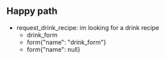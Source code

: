 ## Happy path
* request_drink_recipe: im looking for a drink recipe
    - drink_form
    - form{"name": "drink_form"}
    - form{"name": null}